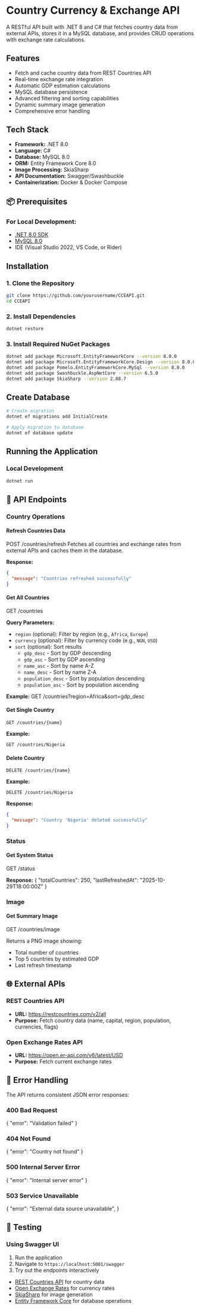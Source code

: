 # Country Currency & Exchange API

A RESTful API built with .NET 8 and C# that fetches country data from external APIs, stores it in a MySQL database, and provides CRUD operations with exchange rate calculations.

## Features

- Fetch and cache country data from REST Countries API
- Real-time exchange rate integration
- Automatic GDP estimation calculations
- MySQL database persistence
- Advanced filtering and sorting capabilities
- Dynamic summary image generation
- Comprehensive error handling

## Tech Stack

- **Framework:** .NET 8.0
- **Language:** C# 
- **Database:** MySQL 8.0
- **ORM:** Entity Framework Core 8.0
- **Image Processing:** SkiaSharp
- **API Documentation:** Swagger/Swashbuckle
- **Containerization:** Docker & Docker Compose

## 📦 Prerequisites

### For Local Development:
- [.NET 8.0 SDK](https://dotnet.microsoft.com/download)
- [MySQL 8.0](https://dev.mysql.com/downloads/installer/)
- IDE (Visual Studio 2022, VS Code, or Rider)


## Installation

### 1. Clone the Repository

```bash
git clone https://github.com/yourusername/CCEAPI.git
cd CCEAPI
```

### 2. Install Dependencies

```bash
dotnet restore
```

### 3. Install Required NuGet Packages

```bash
dotnet add package Microsoft.EntityFrameworkCore --version 8.0.0
dotnet add package Microsoft.EntityFrameworkCore.Design --version 8.0.0
dotnet add package Pomelo.EntityFrameworkCore.MySql --version 8.0.0
dotnet add package Swashbuckle.AspNetCore --version 6.5.0
dotnet add package SkiaSharp --version 2.88.7
```

## Create Database

```bash
# Create migration
dotnet ef migrations add InitialCreate

# Apply migration to database
dotnet ef database update
```

## Running the Application

### Local Development

```bash
dotnet run
```

## 📡 API Endpoints

### Country Operations

#### Refresh Countries Data

POST /countries/refresh
Fetches all countries and exchange rates from external APIs and caches them in the database.

**Response:**
```json
{
  "message": "Countries refreshed successfully"
}
```

#### Get All Countries

GET /countries

**Query Parameters:**
- `region` (optional): Filter by region (e.g., `Africa`, `Europe`)
- `currency` (optional): Filter by currency code (e.g., `NGN`, `USD`)
- `sort` (optional): Sort results
  - `gdp_desc` - Sort by GDP descending
  - `gdp_asc` - Sort by GDP ascending
  - `name_asc` - Sort by name A-Z
  - `name_desc` - Sort by name Z-A
  - `population_desc` - Sort by population descending
  - `population_asc` - Sort by population ascending

**Example:**
GET /countries?region=Africa&sort=gdp_desc



#### Get Single Country
```http
GET /countries/{name}
```

**Example:**
```http
GET /countries/Nigeria
```

#### Delete Country
```http
DELETE /countries/{name}
```

**Example:**
```http
DELETE /countries/Nigeria
```

**Response:**
```json
{
  "message": "Country 'Nigeria' deleted successfully"
}
```

### Status

#### Get System Status

GET /status

**Response:**
{
  "totalCountries": 250,
  "lastRefreshedAt": "2025-10-29T18:00:00Z"
}


### Image

#### Get Summary Image

GET /countries/image

Returns a PNG image showing:
- Total number of countries
- Top 5 countries by estimated GDP
- Last refresh timestamp



## 🌐 External APIs

### REST Countries API
- **URL:** https://restcountries.com/v2/all
- **Purpose:** Fetch country data (name, capital, region, population, currencies, flags)

### Open Exchange Rates API
- **URL:** https://open.er-api.com/v6/latest/USD
- **Purpose:** Fetch current exchange rates


## 🐛 Error Handling

The API returns consistent JSON error responses:

### 400 Bad Request
{
  "error": "Validation failed"
}

### 404 Not Found
{
  "error": "Country not found"
}

### 500 Internal Server Error
{
  "error": "Internal server error"
}

### 503 Service Unavailable
{
  "error": "External data source unavailable",
}

## 🧪 Testing

### Using Swagger UI

1. Run the application
2. Navigate to `https://localhost:5001/swagger`
3. Try out the endpoints interactively


- [REST Countries API](https://restcountries.com) for country data
- [Open Exchange Rates](https://www.exchangerate-api.com) for currency rates
- [SkiaSharp](https://github.com/mono/SkiaSharp) for image generation
- [Entity Framework Core](https://github.com/dotnet/efcore) for database operations


